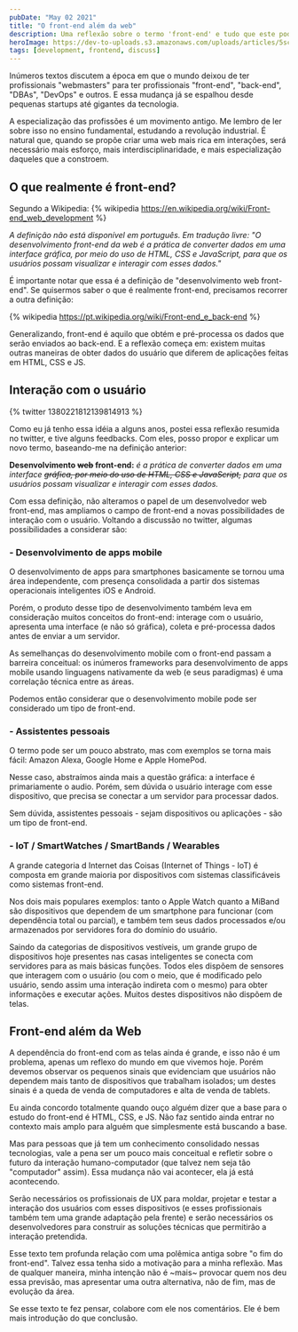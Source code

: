 ```yaml
---
pubDate: "May 02 2021"
title: "O front-end além da web"
description: Uma reflexão sobre o termo 'front-end' e tudo que este pode abranger aplicada em habilidades profissionais
heroImage: https://dev-to-uploads.s3.amazonaws.com/uploads/articles/5sce594md7pgd3va1393.jpg
tags: [development, frontend, discuss]
---
```


Inúmeros textos discutem a época em que o mundo deixou de ter profissionais "webmasters" para ter profissionais "front-end", "back-end", "DBAs", "DevOps" e outros. E essa mudança já se espalhou desde pequenas startups até gigantes da tecnologia.

A especialização das profissões é um movimento antigo. Me lembro de ler sobre isso no ensino fundamental, estudando a revolução industrial. É natural que, quando se propõe criar uma web mais rica em interações, será necessário mais esforço, mais interdisciplinaridade, e mais especialização daqueles que a constroem.

## O que realmente é front-end?

Segundo a Wikipedia:
{% wikipedia https://en.wikipedia.org/wiki/Front-end_web_development %}

_A definição não está disponível em português. Em tradução livre: "O desenvolvimento front-end da web é a prática de converter dados em uma interface gráfica, por meio do uso de HTML, CSS e JavaScript, para que os usuários possam visualizar e interagir com esses dados."_

É importante notar que essa é a definição de "desenvolvimento web front-end". Se quisermos saber o que é realmente front-end, precisamos recorrer a outra definição:

{% wikipedia https://pt.wikipedia.org/wiki/Front-end_e_back-end %}

Generalizando, front-end é aquilo que obtém e pré-processa os dados que serão enviados ao back-end. E a reflexão começa em: existem muitas outras maneiras de obter dados do usuário que diferem de aplicações feitas em HTML, CSS e JS.

## Interação com o usuário

{% twitter 1380221812139814913 %}

Como eu já tenho essa idéia a alguns anos, postei essa reflexão resumida no twitter, e tive alguns feedbacks. Com eles, posso propor e explicar um novo termo, baseando-me na definição anterior:

**Desenvolvimento ~~web~~ front-end:** _é a prática de converter dados em uma interface ~~gráfica, por meio do uso de HTML, CSS e JavaScript,~~ para que os usuários possam visualizar e interagir com esses dados._

Com essa definição, não alteramos o papel de um desenvolvedor web front-end, mas ampliamos o campo de front-end a novas possibilidades de interação com o usuário. Voltando a discussão no twitter, algumas possibilidades a considerar são:

### - Desenvolvimento de apps mobile

O desenvolvimento de apps para smartphones basicamente se tornou uma área independente, com presença consolidada a partir dos sistemas operacionais inteligentes iOS e Android.

Porém, o produto desse tipo de desenvolvimento também leva em consideração muitos conceitos do front-end: interage com o usuário, apresenta uma interface (e não só gráfica), coleta e pré-processa dados antes de enviar a um servidor.

As semelhanças do desenvolvimento mobile com o front-end passam a barreira conceitual: os inúmeros frameworks para desenvolvimento de apps mobile usando linguagens nativamente da web (e seus paradigmas) é uma correlação técnica entre as áreas.

Podemos então considerar que o desenvolvimento mobile pode ser considerado um tipo de front-end.

### - Assistentes pessoais

O termo pode ser um pouco abstrato, mas com exemplos se torna mais fácil: Amazon Alexa, Google Home e Apple HomePod.

Nesse caso, abstraímos ainda mais a questão gráfica: a interface é primariamente o audio. Porém, sem dúvida o usuário interage com esse dispositivo, que precisa se conectar a um servidor para processar dados.

Sem dúvida, assistentes pessoais - sejam dispositivos ou aplicações - são um tipo de front-end.

### - IoT / SmartWatches / SmartBands / Wearables

A grande categoria d Internet das Coisas (Internet of Things - IoT) é composta em grande maioria por dispositivos com sistemas classificáveis como sistemas front-end.

Nos dois mais populares exemplos: tanto o Apple Watch quanto a MiBand são dispositivos que dependem de um smartphone para funcionar (com dependência total ou parcial), e também tem seus dados processados e/ou armazenados por servidores fora do domínio do usuário.

Saindo da categorias de dispositivos vestíveis, um grande grupo de dispositivos hoje presentes nas casas inteligentes se conecta com servidores para as mais básicas funções. Todos eles dispõem de sensores que interagem com o usuário (ou com o meio, que é modificado pelo usuário, sendo assim uma interação indireta com o mesmo) para obter informações e executar ações. Muitos destes dispositivos não dispõem de telas.

## Front-end além da Web

A dependência do front-end com as telas ainda é grande, e isso não é um problema, apenas um reflexo do mundo em que vivemos hoje. Porém devemos observar os pequenos sinais que evidenciam que usuários não dependem mais tanto de dispositivos que trabalham isolados; um destes sinais é a queda de venda de computadores e alta de venda de tablets.

Eu ainda concordo totalmente quando ouço alguém dizer que a base para o estudo do front-end é HTML, CSS, e JS. Não faz sentido ainda entrar no contexto mais amplo para alguém que simplesmente está buscando a base.

Mas para pessoas que já tem um conhecimento consolidado nessas tecnologias, vale a pena ser um pouco mais conceitual e refletir sobre o futuro da interação humano-computador (que talvez nem seja tão "computador" assim). Essa mudança não vai acontecer, ela já está acontecendo.

Serão necessários os profissionais de UX para moldar, projetar e testar a interação dos usuários com esses dispositivos (e esses profissionais também tem uma grande adaptação pela frente) e serão necessários os desenvolvedores para construir as soluções técnicas que permitirão a interação pretendida.

Esse texto tem profunda relação com uma polêmica antiga sobre "o fim do front-end". Talvez essa tenha sido a motivação para a minha reflexão. Mas de qualquer maneira, minha intenção não é ~mais~ provocar quem nos deu essa previsão, mas apresentar uma outra alternativa, não de fim, mas de evolução da área.

Se esse texto te fez pensar, colabore com ele nos comentários. Ele é bem mais introdução do que conclusão.
